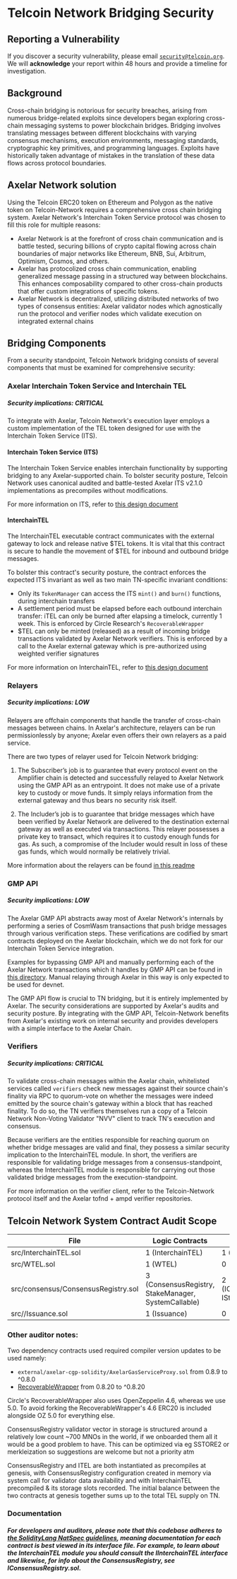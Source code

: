 # Telcoin Network Bridging Security

## Reporting a Vulnerability

If you discover a security vulnerability, please email [`security@telcoin.org`](mailto:security@telcoin.org).
We will **acknowledge** your report within 48 hours and provide a timeline for investigation.

## Background

Cross-chain bridging is notorious for security breaches, arising from numerous bridge-related exploits since developers began exploring cross-chain messaging systems to power blockchain bridges. Bridging involves translating messages between different blockchains with varying consensus mechanisms, execution environments, messaging standards, cryptographic key primitives, and programming languages. Exploits have historically taken advantage of mistakes in the translation of these data flows across protocol boundaries.

## Axelar Network solution

Using the Telcoin ERC20 token on Ethereum and Polygon as the native token on Telcoin-Network requires a comprehensive cross chain bridging system. Axelar Network's Interchain Token Service protocol was chosen to fill this role for multiple reasons:

- Axelar Network is at the forefront of cross chain communication and is battle tested, securing billions of crypto capital flowing across chain boundaries of major networks like Ethereum, BNB, Sui, Arbitrum, Optimism, Cosmos, and others.
- Axelar has protocolized cross chain communication, enabling generalized message passing in a structured way between blockchains. This enhances composability compared to other cross-chain products that offer custom integrations of specific tokens.
- Axelar Network is decentralized, utilizing distributed networks of two types of consensus entities: Axelar validator nodes which agnostically run the protocol and verifier nodes which validate execution on integrated external chains

## Bridging Components

From a security standpoint, Telcoin Network bridging consists of several components that must be examined for comprehensive security:

### Axelar Interchain Token Service and Interchain TEL

##### Security implications: CRITICAL

To integrate with Axelar, Telcoin Network's execution layer employs a custom implementation of the TEL token designed for use with the Interchain Token Service (ITS).

#### Interchain Token Service (ITS)

The Interchain Token Service enables interchain functionality by supporting bridging to any Axelar-supported chain. To bolster security posture, Telcoin Network uses canonical audited and battle-tested Axelar ITS v2.1.0 implementations as precompiles without modifications.

For more information on ITS, refer to [this design document](./src/its-design.md)

#### InterchainTEL

The InterchainTEL executable contract communicates with the external gateway to lock and release native $TEL tokens. It is vital that this contract is secure to handle the movement of $TEL for inbound and outbound bridge messages.

To bolster this contract's security posture, the contract enforces the expected ITS invariant as well as two main TN-specific invariant conditions:

- Only its `TokenManager` can access the ITS `mint()` and `burn()` functions, during interchain transfers
- A settlement period must be elapsed before each outbound interchain transfer: iTEL can only be burned after elapsing a timelock, currently 1 week. This is enforced by Circle Research's `RecoverableWrapper`
- $TEL can only be minted (released) as a result of incoming bridge transactions validated by Axelar Network verifiers. This is enforced by a call to the Axelar external gateway which is pre-authorized using weighted verifier signatures

For more information on InterchainTEL, refer to [this design document](./src/design.md)

### Relayers

##### Security implications: LOW

Relayers are offchain components that handle the transfer of cross-chain messages between chains. In Axelar's architecture, relayers can be run permissionlessly by anyone; Axelar even offers their own relayers as a paid service.

There are two types of relayer used for Telcoin Network bridging:

1. The Subscriber’s job is to guarantee that every protocol event on the Amplifier chain is detected and successfully relayed to Axelar Network using the GMP API as an entrypoint. It does not make use of a private key to custody or move funds. It simply relays information from the external gateway and thus bears no security risk itself.

2. The Includer’s job is to guarantee that bridge messages which have been verified by Axelar Network are delivered to the destination external gateway as well as executed via transactions. This relayer possesses a private key to transact, which requires it to custody enough funds for gas. As such, a compromise of the Includer would result in loss of these gas funds, which would normally be relatively trivial.

More information about the relayers can be found [in this readme](./node/src/relay/README.md)

### GMP API

##### Security implications: LOW

The Axelar GMP API abstracts away most of Axelar Network's internals by performing a series of CosmWasm transactions that push bridge messages through various verification steps. These verifications are codified by smart contracts deployed on the Axelar blockchain, which we do not fork for our Interchain Token Service integration.

Examples for bypassing GMP API and manually performing each of the Axelar Network transactions which it handles by GMP API can be found in [this directory](./node/src/relay/devnet/). Manual relaying through Axelar in this way is only expected to be used for devnet.

The GMP API flow is crucial to TN bridging, but it is entirely implemented by Axelar. The security considerations are supported by Axelar's audits and security posture. By integrating with the GMP API, Telcoin-Network benefits from Axelar's existing work on internal security and provides developers with a simple interface to the Axelar Chain.

### Verifiers

##### Security implications: CRITICAL

To validate cross-chain messages within the Axelar chain, whitelisted services called `verifiers` check new messages against their source chain's finality via RPC to quorum-vote on whether the messages were indeed emitted by the source chain's gateway within a block that has reached finality. To do so, the TN verifiers themselves run a copy of a Telcoin Network Non-Voting Validator "NVV" client to track TN's execution and consensus.

Because verifiers are the entities responsible for reaching quorum on whether bridge messages are valid and final, they possess a similar security implication to the InterchainTEL module. In short, the verifiers are responsible for validating bridge messages from a consensus-standpoint, whereas the InterchainTEL module is responsible for carrying out those validated bridge messages from the execution-standpoint.

For more information on the verifier client, refer to the Telcoin-Network protocol itself and the Axelar tofnd + ampd verifier repositories.

## Telcoin Network System Contract Audit Scope

| File                                | Logic Contracts                                     | Interfaces                            | nSLOC |
| ----------------------------------- | --------------------------------------------------- | ------------------------------------- | ----- |
| src/InterchainTEL.sol               | 1 (InterchainTEL)                                   | 1 (IInterchainTEL)                    | 393   |
| src/WTEL.sol                        | 1 (WTEL)                                            | 0                                     | 17    |
| src/consensus/ConsensusRegistry.sol | 3 (ConsensusRegistry, StakeManager, SystemCallable) | 2 (IConsensusRegistry, IStakeManager) | 1011  |
| src//Issuance.sol                   | 1 (Issuance)                                        | 0                                     | 47    |

### Other auditor notes:

Two dependency contracts used required compiler version updates to be used namely:

- `external/axelar-cgp-solidity/AxelarGasServiceProxy.sol` from 0.8.9 to ^0.8.0
- [RecoverableWrapper](https://github.com/robriks/recoverable-wrapper) from 0.8.20 to ^0.8.20

Circle's RecoverableWrapper also uses OpenZeppelin 4.6, whereas we use 5.0. To avoid forking the RecoverableWrapper's 4.6 ERC20 is included alongside OZ 5.0 for everything else.

ConsensusRegistry validator vector in storage is structured around a relatively low count ~700 MNOs in the world, if we onboarded them all it would be a good problem to have. This can be optimized via eg SSTORE2 or merkleization so suggestions are welcome but not a priority atm

ConsensusRegistry and ITEL are both instantiated as precompiles at genesis, with ConsensusRegistry configuration created in memory via system call for validator data availability and with InterchainTEL precompiled & its storage slots recorded. The initial balance between the two contracts at genesis together sums up to the total TEL supply on TN.

### Documentation

##### For developers and auditors, please note that this codebase adheres to [the SolidityLang NatSpec guidelines](https://docs.soliditylang.org/en/latest/natspec-format.html), meaning documentation for each contract is best viewed in its interface file. For example, to learn about the InterchainTEL module you should consult the IInterchainTEL interface and likewise, for info about the ConsensusRegistry, see IConsensusRegistry.sol.
